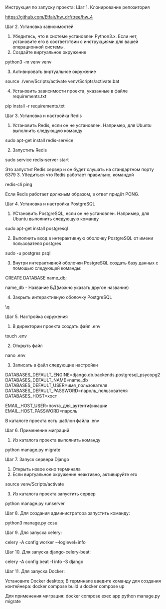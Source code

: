Инструкция по запуску проекта:
Шаг 1. Клонирование репозитория

https://github.com/Etfair/hw_drf/tree/hw_4

Шаг 2. Установка зависимостей
1. Убедитесь, что в системе установлен Python3.x. Если нет, установите его в соответствии с инструкциями для вашей операционной системы.
2. Создайте виртуальное окружение

python3 -m venv venv

3. Активировать виртуальное окружение

source ./venv/Scripts/activate
venv/Scripts/activate.bat

4. Установить зависимости проекта, указанные в файле requirements.txt

pip install -r requirements.txt

Шаг 3. Установка и настройка Redis
1. Установить Redis, если он не установлен. Например, для Ubuntu выполнить следующую команду 

sudo apt-get install redis-service

2. Запустить Redis

sudo service redis-server start

Это запустит Redis сервер и он будет слушать на стандартном порту 6379
3. Убедиться что Redis работает правильно, командой

redis-cli ping

Если Redis работает должным образом, в ответ придёт PONG.

Шаг 4. Установка и настройка PostgreSQL
1. УСтановить PostgreSQL, если он не установлен. Например, для Ubuntu выполнить следующую команду

sudo apt-get install postgresql

2. Выполнить вход в интерактивную оболочку PostgreSQL от имени пользователя postgres

sudo -u postgres psql

3. Внутри интерактивной оболочки PostgreSQL создать базу данных с помощью следующей команды:

CREATE DATABASE name_db;

name_db - Название БД(можно указать другое название)

4. Закрыть интерактивную оболочку PostgreSQL

\q

Шаг 5. Настройка окружения
1. В директории проекта создать файл .env

touch .env

2. Открыть файл

nano .env

3. Записать в файл следующие настройки

DATABASES_DEFAULT_ENGINE=django.db.backends.postgresql_psycopg2
DATABASES_DEFAULT_NAME=name_db
DATABASES_DEFAULT_USER=имя_пользователя
DATABASES_DEFAULT_PASSWORD=пароль_пользователя
DATABASES_HOST=хост

EMAIL_HOST_USER=почта_для_аутентификации
EMAIL_HOST_PASSWORD=пароль

В каталоге проекта есть шаблон файла .env

Шаг 6. Применение миграций
1. Из каталога проекта выполнить команду

python manage.py migrate

Шаг 7. Запуск сервера Django
1. Открыть новое окно терминала
2. Если виртуальное окружение неактивно, активируйте его

source venv/Scripts/activate

3. Из каталога проекта запустить сервер

python manage.py runserver

Шаг 8. Для создания администратора запустить команду:

python3 manage.py ccsu

Шаг 9. Для запуска celery:

celery -A config worker --loglevel=info

Шаг 10. Для запуска django-celery-beat:

celery -A config beat -l info -S django

Шаг 11. Для запуска Docker:

Установите Docker desktop;
В терминале введите команду для создания контейнера:
docker compose build
и
docker compose up

Для применения миграция:
docker compose exec app python manage.py migrate
